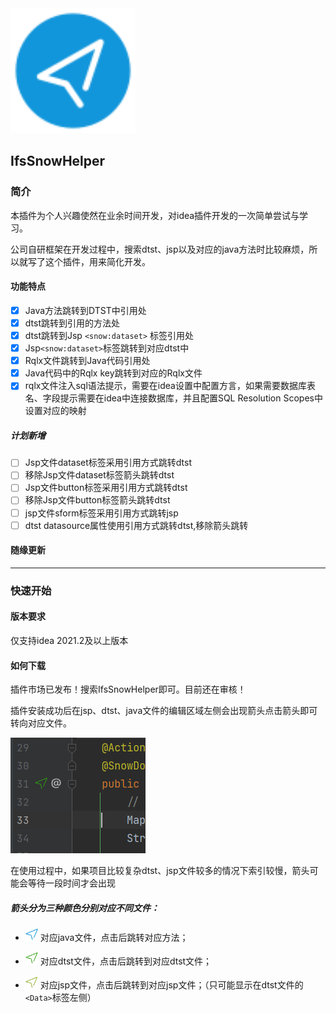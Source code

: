 <img src="src/main/resources/META-INF/pluginIcon.svg"  alt="helperLogo" width="200">

## IfsSnowHelper

### 简介

本插件为个人兴趣使然在业余时间开发，对idea插件开发的一次简单尝试与学习。

公司自研框架在开发过程中，搜索dtst、jsp以及对应的java方法时比较麻烦，所以就写了这个插件，用来简化开发。

#### 功能特点

- [x] Java方法跳转到DTST中引用处
- [x] dtst跳转到引用的方法处
- [x] dtst跳转到Jsp `<snow:dataset>` 标签引用处
- [x] Jsp`<snow:dataset>`标签跳转到对应dtst中
- [x] Rqlx文件跳转到Java代码引用处
- [x] Java代码中的Rqlx key跳转到对应的Rqlx文件
- [x] rqlx文件注入sql语法提示，需要在idea设置中配置方言，如果需要数据库表名、字段提示需要在idea中连接数据库，并且配置SQL
  Resolution Scopes中设置对应的映射

##### 计划新增

- [ ] Jsp文件dataset标签采用引用方式跳转dtst
- [ ] 移除Jsp文件dataset标签箭头跳转dtst
- [ ] Jsp文件button标签采用引用方式跳转dtst
- [ ] 移除Jsp文件button标签箭头跳转dtst
- [ ] jsp文件sform标签采用引用方式跳转jsp
- [ ] dtst datasource属性使用引用方式跳转dtst,移除箭头跳转

#### 随缘更新

---

### 快速开始

#### 版本要求

仅支持idea 2021.2及以上版本

#### 如何下载

插件市场已发布！搜索IfsSnowHelper即可。目前还在审核！

插件安装成功后在jsp、dtst、java文件的编辑区域左侧会出现箭头点击箭头即可转向对应文件。

![](/src/main/resources/img/arrow.png)

在使用过程中，如果项目比较复杂dtst、jsp文件较多的情况下索引较慢，箭头可能会等待一段时间才会出现

##### 箭头分为三种颜色分别对应不同文件：

- <img src="src/main/resources/icons/go-blue.svg" alt="blue" width="20" > 对应java文件，点击后跳转对应方法；

- <img src="src/main/resources/icons/go-green.svg" alt="green" width="20" > 对应dtst文件，点击后跳转到对应dtst文件；

- <img src="src/main/resources/icons/go-yellow.svg" alt="yellow" width="20" > 对应jsp文件，点击后跳转到对应jsp文件；（只可能显示在dtst文件的`<Data>`标签左侧）
